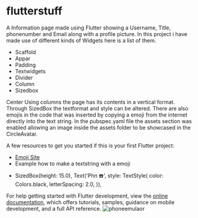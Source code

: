 # flutterstuff

A Information page made using Flutter showing a Username, Title, phonenumber and Email along with a profile picture.
In this project i have made use of different kinds of Widgets here is a list of them.
* Scaffold
* Appar
* Padding
* Textwidgets
* Divider
* Column
* Sizedbox

Center Using columns the page has its contents in a vertical format.
Through SizedBox the textformat and style can be altered.
There are also emojis in the code that was inserted by copying a emoji from the internet directly into the text string.
In the pubspec.yaml file the assets section was enabled allowing an image inside the assets folder to be showcased in the CircleAvatar.


A few resources to get you started if this is your first Flutter project:

- [Emoji Site](https://getemoji.com/)
- Example how to make a textstring with a emoji
 * SizedBox(height: 15.0),
                Text('Phn ☎️',
                    style: TextStyle(
                      color: Colors.black,
                      letterSpacing: 2.0,
                    )),

For help getting started with Flutter development, view the
[online documentation](https://docs.flutter.dev/), which offers tutorials,
samples, guidance on mobile development, and a full API reference.
![phoneemulaor](https://github.com/Liander2/FlutterID/assets/150666994/51446f14-1c95-4039-9634-efc321c68fa6)

